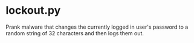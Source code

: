 # lockout.py
Prank malware that changes the currently logged in user's password to a random string of 32 characters and then logs them out.
